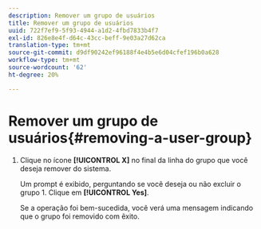 ```yaml
---
description: Remover um grupo de usuários
title: Remover um grupo de usuários
uuid: 722f7ef9-5f93-4944-a1d2-4fbd7833b4f7
exl-id: 826e8e4f-d64c-43cc-beff-9e03a27d62ca
translation-type: tm+mt
source-git-commit: d9df90242ef96188f4e4b5e6d04cfef196b0a628
workflow-type: tm+mt
source-wordcount: '62'
ht-degree: 20%

---
```


# Remover um grupo de usuários{#removing-a-user-group}

1. Clique no ícone **[!UICONTROL X]** no final da linha do grupo que você deseja remover do sistema.

   Um prompt é exibido, perguntando se você deseja ou não excluir o grupo 1. Clique em **[!UICONTROL Yes]**.

   Se a operação foi bem-sucedida, você verá uma mensagem indicando que o grupo foi removido com êxito.

